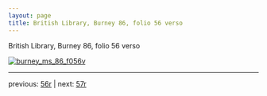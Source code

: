 ```yaml
---
layout: page
title: British Library, Burney 86, folio 56 verso
---
```


British Library, Burney 86, folio 56 verso

[![burney_ms_86_f056v](http://www.homermultitext.org/iipsrv?IIIF=/project/homer/pyramidal/deepzoom/bl/burney86imgs/v1/burney_ms_86_f056v.tif/full/800,/0/default.jpg)](http://www.homermultitext.org/ict2/?urn=urn:cite2:bl:burney86imgs.v1:burney_ms_86_f056v) 

---

previous:  [56r](../56r/) | next: [57r](../57r/)